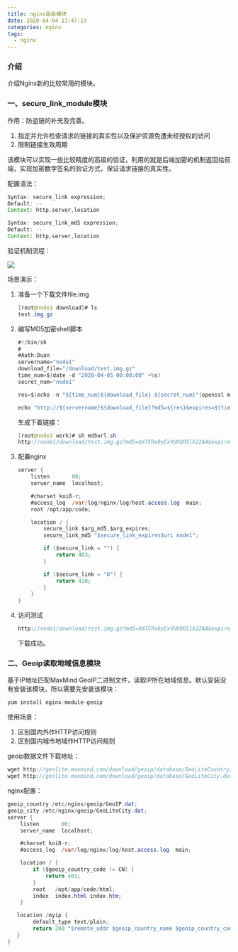 ```yaml
---
title: nginx高级模块
date: 2020-04-04 11:47:13
categories: nginx
tags:
  - nginx
---
```


### 介绍

介绍Nginx新的比较常用的模块。

<!-- more -->

### 一、secure_link_module模块

作用：防盗链的补充及完善。

1. 指定并允许检查请求的链接的真实性以及保护资源免遭未经授权的访问
2. 限制链接生效周期

该模块可以实现一些比较精度的高级的验证，利用的就是后端加密的机制返回给前端，实现加密数字签名的验证方式，保证请求链接的真实性。

配置语法：

~~~java
Syntax:	secure_link expression;
Default: --
Context: http,server,location

Syntax:	secure_link_md5 expression;
Default: --
Context: http,server,location
~~~

验证机制流程：

![](C:\duanguangguang.github.io\source\_posts\nginx\nginx-advanced\验证机制流程.png)

场景演示：

1. 准备一个下载文件file.img

   ~~~java
   [root@node1 download]# ls
   test.img.gz
   ~~~

2. 编写MD5加密shell脚本

   ~~~java
   #!/bin/sh
   #
   #Auth:Duan
   servername="node1"
   download_file="/download/test.img.gz"
   time_num=$(date -d "2020-04-05 00:00:00" +%s)
   secret_num="node1"
   
   res=$(echo -n "${time_num}${download_file} ${secret_num}"|openssl md5 -binary | openssl base64 | tr +/ -_ | tr -d =)
   
   echo "http://${servername}${download_file}?md5=${res}&expires=${time_num}"
   ~~~

   生成下着链接：

   ~~~java
   [root@node1 work]# sh md5url.sh 
   http://node1/download/test.img.gz?md5=XmTCRx0yExVUKQOSlbI2AA&expires=1586016000
   ~~~

3. 配置nginx

   ~~~java
   server {
       listen       80;
       server_name  localhost;
   
       #charset koi8-r;
       #access_log  /var/log/nginx/log/host.access.log  main;
       root /opt/app/code;
   
       location / {
           secure_link $arg_md5,$arg_expires;
           secure_link_md5 "$secure_link_expires$uri node1";
   
           if ($secure_link = "") {
               return 403;
           }
   
           if ($secure_link = "0") {
               return 410;
           }
       }
   }
   ~~~

4. 访问测试

   ~~~java
   http://node1/download/test.img.gz?md5=XmTCRx0yExVUKQOSlbI2AA&expires=1586016000
   ~~~

   下载成功。

### 二、Geoip读取地域信息模块

基于IP地址匹配MaxMind GeoIP二进制文件，读取IP所在地域信息。默认安装没有安装该模块，所以需要先安装该模块：

~~~java
yum install nginx-module-geoip
~~~

使用场景：

1. 区别国内外作HTTP访问规则
2. 区别国内城市地域作HTTP访问规则

geoip数据文件下载地址：

~~~java
wget http://geolite.maxmind.com/download/geoip/database/GeoLiteCountry/GeoIP.dat.gz
wget http://geolite.maxmind.com/download/geoip/database/GeoLiteCity.dat.gz
~~~

nginx配置：

~~~java
geoip_country /etc/nginx/geoip/GeoIP.dat;
geoip_city /etc/nginx/geoip/GeoLiteCity.dat;
server {
    listen       80;
    server_name  localhost;

    #charset koi8-r;
    #access_log  /var/log/nginx/log/host.access.log  main;

    location / {
        if ($geoip_country_code != CN) {
            return 403;
        }
        root   /opt/app/code/html;
        index  index.html index.htm;
    }

   location /myip {
        default_type text/plain;
        return 200 "$remote_addr $geoip_country_name $geoip_country_code $geoip_city";
   }
}
~~~

